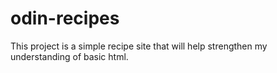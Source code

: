 # odin-recipes
This project is a simple recipe site that will help strengthen my understanding of basic html.